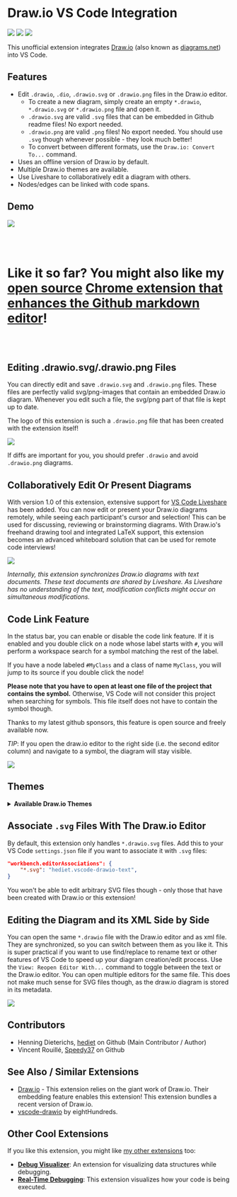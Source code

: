 # Draw.io VS Code Integration

[![](https://img.shields.io/static/v1?style=social&label=Sponsor&message=%E2%9D%A4&logo=GitHub&color&link=%3Curl%3E)](https://github.com/sponsors/hediet)
[![](https://img.shields.io/static/v1?style=social&label=Donate&message=%E2%9D%A4&logo=Paypal&color&link=%3Curl%3E)](https://www.paypal.com/cgi-bin/webscr?cmd=_s-xclick&hosted_button_id=ZP5F38L4C88UY&source=url)
[![](https://img.shields.io/twitter/follow/hediet_dev.svg?style=social)](https://twitter.com/intent/follow?screen_name=hediet_dev)

This unofficial extension integrates [Draw.io](https://app.diagrams.net/) (also known as [diagrams.net](diagrams.net)) into VS Code.

## Features

-   Edit `.drawio`, `.dio`, `.drawio.svg` or `.drawio.png` files in the Draw.io editor.
    -   To create a new diagram, simply create an empty `*.drawio`, `*.drawio.svg` or `*.drawio.png` file and open it.
    -   `.drawio.svg` are valid `.svg` files that can be embedded in Github readme files! No export needed.
    -   `.drawio.png` are valid `.png` files! No export needed. You should use `.svg` though whenever possible - they look much better!
    -   To convert between different formats, use the `Draw.io: Convert To...` command.
-   Uses an offline version of Draw.io by default.
-   Multiple Draw.io themes are available.
-   Use Liveshare to collaboratively edit a diagram with others.
-   Nodes/edges can be linked with code spans.

## Demo

![](./docs/demo.gif)

<br />
<br />

# Like it so far? You might also like my [open source](https://github.com/hediet/chrome-ext-github-monaco) [Chrome extension that enhances the Github markdown editor](https://chrome.google.com/webstore/detail/monaco-markdown-editor-fo/mmpbdjdnmhgkpligeniippcgfmkgkpnf)!

<br />
<br />

## Editing .drawio.svg/.drawio.png Files

You can directly edit and save `.drawio.svg` and `.drawio.png` files.
These files are perfectly valid svg/png-images that contain an embedded Draw.io diagram.
Whenever you edit such a file, the svg/png part of that file is kept up to date.

The logo of this extension is such a `.drawio.png` file that has been created with the extension itself!

![](./docs/drawio-png.gif)

If diffs are important for you, you should prefer `.drawio` and avoid `.drawio.png` diagrams.

## Collaboratively Edit Or Present Diagrams

With version 1.0 of this extension, extensive support for [VS Code Liveshare](https://visualstudio.microsoft.com/de/services/live-share/) has been added. You can now edit or present your Draw.io diagrams remotely, while seeing each participant's cursor and selection! This can be used for discussing, reviewing or brainstorming diagrams.
With Draw.io's freehand drawing tool and integrated LaTeX support, this extension becomes an advanced whiteboard solution that can be used for remote code interviews!

![](./docs/liveshare-demo.gif)

_Internally, this extension synchronizes Draw.io diagrams with text documents.
These text documents are shared by Liveshare. As Liveshare has no understanding of the text, modification conflicts might occur on simultaneous modifications._

## Code Link Feature

In the status bar, you can enable or disable the code link feature.
If it is enabled and you double click on a node whose label starts with `#`,
you will perform a workspace search for a symbol matching the rest of the label.

If you have a node labeled `#MyClass` and a class of name `MyClass`, you will jump to its source if you double click the node!

**Please note that you have to open at least one file of the project that contains the symbol.**
Otherwise, VS Code will not consider this project when searching for symbols.
This file itself does not have to contain the symbol though.

Thanks to my latest github sponsors, this feature is open source and freely available now.

_TIP_: If you open the draw.io editor to the right side (i.e. the second editor column) and navigate to a symbol,
the diagram will stay visible.

![](./docs/demo-code-link.gif)

## Themes

<details>
    <summary><b>Available Draw.io Themes</b></summary>
    <!-- Please use HTML syntax here so that it works for Github and mkdocs -->
    <ul>
        <li><p>Theme "atlas"</p><img src="docs/theme-atlas.png" alt="atlas" width="800"></li>
        <li><p>Theme "Kennedy"</p><img src="docs/theme-Kennedy.png" alt="Kennedy" width="800"></li>
        <li><p>Theme "min"</p><img src="docs/theme-min.png" alt="min" width="800"</li>
        <li><p>Theme "dark"</p><img src="docs/theme-dark.png" alt="dark" width="800"></li>
    </ul>
</details>

## Associate `.svg` Files With The Draw.io Editor

By default, this extension only handles `*.drawio.svg` files.
Add this to your VS Code `settings.json` file if you want to associate it with `.svg` files:

```json
"workbench.editorAssociations": {
    "*.svg": "hediet.vscode-drawio-text",
}
```

You won't be able to edit arbitrary SVG files though - only those that have been created with Draw.io or this extension!

## Editing the Diagram and its XML Side by Side

You can open the same `*.drawio` file with the Draw.io editor and as xml file.
They are synchronized, so you can switch between them as you like it.
This is super practical if you want to use find/replace to rename text or other features of VS Code to speed up your diagram creation/edit process.
Use the `View: Reopen Editor With...` command to toggle between the text or the Draw.io editor. You can open multiple editors for the same file.
This does not make much sense for SVG files though, as the draw.io diagram is stored in its metadata.

![](./docs/drawio-xml.gif)

## Contributors

-   Henning Dieterichs, [hediet](https://github.com/hediet) on Github (Main Contributor / Author)
-   Vincent Rouillé, [Speedy37](https://github.com/Speedy37) on Github

## See Also / Similar Extensions

-   [Draw.io](https://app.diagrams.net/) - This extension relies on the giant work of Draw.io. Their embedding feature enables this extension! This extension bundles a recent version of Draw.io.
-   [vscode-drawio](https://github.com/eightHundreds/vscode-drawio) by eightHundreds.

## Other Cool Extensions

If you like this extension, you might like [my other extensions](https://marketplace.visualstudio.com/search?term=henning%20dieterichs&target=VSCode) too:

-   **[Debug Visualizer](https://marketplace.visualstudio.com/items?itemName=hediet.debug-visualizer)**: An extension for visualizing data structures while debugging.
-   **[Real-Time Debugging](https://marketplace.visualstudio.com/items?itemName=hediet.realtime-debugging)**: This extension visualizes how your code is being executed.
